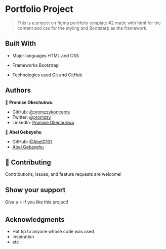 # Portfolio Project

> This is a project on figma portifoilo template #2 made with html for the content and css for the styling and Bootstarp as the framework.

## Built With

- Major languages
  HTML and CSS

- Frameworks
  Bootstrap

- Technologies used
  Git and GitHub

## Authors

👤 **Promise Okechukwu**

- GitHub: [@promzzykoncepts](https://github.com/promzzykoncepts)
- Twitter: [@promzzy](https://twitter.com/prommzy)
- LinkedIn: [Promise Okechukwu](https://linkedin.com/in/promiseokechukwu)

👤 **Abel Gebeyehu**

- GitHub: [@AbelG101](https://github.com/AbelG101)
- [Abel Gebeyehu](https://www.linkedin.com/in/abel-gebeyehu-779743183/)

## 🤝 Contributing

Contributions, issues, and feature requests are welcome!

## Show your support

Give a ⭐️ if you like this project!

## Acknowledgments

- Hat tip to anyone whose code was used
- Inspiration
- etc
